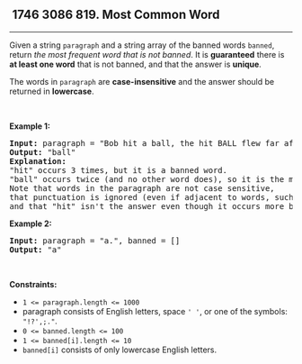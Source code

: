 <h2> 1746 3086
819. Most Common Word</h2><hr><div><p>Given a string <code>paragraph</code> and a string array of the banned words <code>banned</code>, return <em>the most frequent word that is not banned</em>. It is <strong>guaranteed</strong> there is <strong>at least one word</strong> that is not banned, and that the answer is <strong>unique</strong>.</p>

<p>The words in <code>paragraph</code> are <strong>case-insensitive</strong> and the answer should be returned in <strong>lowercase</strong>.</p>

<p>&nbsp;</p>
<p><strong class="example">Example 1:</strong></p>

<pre><strong>Input:</strong> paragraph = "Bob hit a ball, the hit BALL flew far after it was hit.", banned = ["hit"]
<strong>Output:</strong> "ball"
<strong>Explanation:</strong> 
"hit" occurs 3 times, but it is a banned word.
"ball" occurs twice (and no other word does), so it is the most frequent non-banned word in the paragraph. 
Note that words in the paragraph are not case sensitive,
that punctuation is ignored (even if adjacent to words, such as "ball,"), 
and that "hit" isn't the answer even though it occurs more because it is banned.
</pre>

<p><strong class="example">Example 2:</strong></p>

<pre><strong>Input:</strong> paragraph = "a.", banned = []
<strong>Output:</strong> "a"
</pre>

<p>&nbsp;</p>
<p><strong>Constraints:</strong></p>

<ul>
	<li><code>1 &lt;= paragraph.length &lt;= 1000</code></li>
	<li>paragraph consists of English letters, space <code>' '</code>, or one of the symbols: <code>"!?',;."</code>.</li>
	<li><code>0 &lt;= banned.length &lt;= 100</code></li>
	<li><code>1 &lt;= banned[i].length &lt;= 10</code></li>
	<li><code>banned[i]</code> consists of only lowercase English letters.</li>
</ul>
</div>